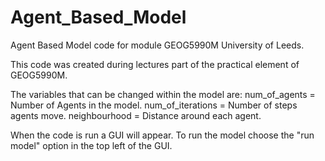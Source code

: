 # Agent_Based_Model

Agent Based Model code for module GEOG5990M University of Leeds.

This code was created during lectures part of the practical element of GEOG5990M.

The variables that can be changed within the model are: num_of_agents = Number of Agents in the model. num_of_iterations = Number of steps agents move. neighbourhood = Distance around each agent.

When the code is run a GUI will appear. To run the model choose the "run model" option in the top left of the GUI.
